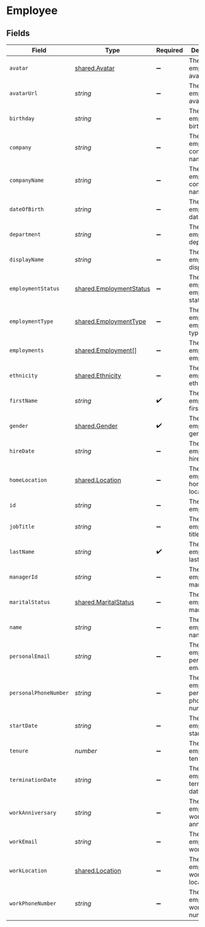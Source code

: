 # Employee


## Fields

| Field                                                              | Type                                                               | Required                                                           | Description                                                        | Example                                                            |
| ------------------------------------------------------------------ | ------------------------------------------------------------------ | ------------------------------------------------------------------ | ------------------------------------------------------------------ | ------------------------------------------------------------------ |
| `avatar`                                                           | [shared.Avatar](../../models/shared/avatar.md)                     | :heavy_minus_sign:                                                 | The employee avatar                                                |                                                                    |
| `avatarUrl`                                                        | *string*                                                           | :heavy_minus_sign:                                                 | The employee avatar Url                                            | https://example.com/avatar.png                                     |
| `birthday`                                                         | *string*                                                           | :heavy_minus_sign:                                                 | The employee birthday                                              | 2023-06-14T00:00:00.000Z                                           |
| `company`                                                          | *string*                                                           | :heavy_minus_sign:                                                 | The employee company name                                          | Example Corp                                                       |
| `companyName`                                                      | *string*                                                           | :heavy_minus_sign:                                                 | The employee company name                                          | Example Corp                                                       |
| `dateOfBirth`                                                      | *string*                                                           | :heavy_minus_sign:                                                 | The employee date of birth                                         | 1990-01-01T00:00:00.000Z                                           |
| `department`                                                       | *string*                                                           | :heavy_minus_sign:                                                 | The employee department                                            | Physics                                                            |
| `displayName`                                                      | *string*                                                           | :heavy_minus_sign:                                                 | The employee display name                                          | Sir Issac Newton                                                   |
| `employmentStatus`                                                 | [shared.EmploymentStatus](../../models/shared/employmentstatus.md) | :heavy_minus_sign:                                                 | The employee employment status                                     |                                                                    |
| `employmentType`                                                   | [shared.EmploymentType](../../models/shared/employmenttype.md)     | :heavy_minus_sign:                                                 | The employee employment type                                       |                                                                    |
| `employments`                                                      | [shared.Employment](../../models/shared/employment.md)[]           | :heavy_minus_sign:                                                 | The employee employments                                           |                                                                    |
| `ethnicity`                                                        | [shared.Ethnicity](../../models/shared/ethnicity.md)               | :heavy_minus_sign:                                                 | The employee ethnicity                                             |                                                                    |
| `firstName`                                                        | *string*                                                           | :heavy_check_mark:                                                 | The employee first name                                            | Issac                                                              |
| `gender`                                                           | [shared.Gender](../../models/shared/gender.md)                     | :heavy_check_mark:                                                 | The employee gender                                                |                                                                    |
| `hireDate`                                                         | *string*                                                           | :heavy_minus_sign:                                                 | The employee hire date                                             | 2022-01-01T00:00:00.000Z                                           |
| `homeLocation`                                                     | [shared.Location](../../models/shared/location.md)                 | :heavy_minus_sign:                                                 | The employee home location                                         |                                                                    |
| `id`                                                               | *string*                                                           | :heavy_minus_sign:                                                 | The employee ID                                                    | 1687-3                                                             |
| `jobTitle`                                                         | *string*                                                           | :heavy_minus_sign:                                                 | The employee job title                                             | Physicist                                                          |
| `lastName`                                                         | *string*                                                           | :heavy_check_mark:                                                 | The employee last name                                             | Newton                                                             |
| `managerId`                                                        | *string*                                                           | :heavy_minus_sign:                                                 | The employee manager ID                                            | 67890                                                              |
| `maritalStatus`                                                    | [shared.MaritalStatus](../../models/shared/maritalstatus.md)       | :heavy_minus_sign:                                                 | The employee marital status                                        |                                                                    |
| `name`                                                             | *string*                                                           | :heavy_minus_sign:                                                 | The employee name                                                  | Issac Newton                                                       |
| `personalEmail`                                                    | *string*                                                           | :heavy_minus_sign:                                                 | The employee personal email                                        | isaac.newton@example.com                                           |
| `personalPhoneNumber`                                              | *string*                                                           | :heavy_minus_sign:                                                 | The employee personal phone number                                 | +1234567890                                                        |
| `startDate`                                                        | *string*                                                           | :heavy_minus_sign:                                                 | The employee start date                                            | 2022-01-01T00:00:00.000Z                                           |
| `tenure`                                                           | *number*                                                           | :heavy_minus_sign:                                                 | The employee tenure                                                | 2                                                                  |
| `terminationDate`                                                  | *string*                                                           | :heavy_minus_sign:                                                 | The employee termination date                                      | 2023-06-14T00:00:00.000Z                                           |
| `workAnniversary`                                                  | *string*                                                           | :heavy_minus_sign:                                                 | The employee work anniversary                                      | 2022-06-14T00:00:00.000Z                                           |
| `workEmail`                                                        | *string*                                                           | :heavy_minus_sign:                                                 | The employee work email                                            | newton@example.com                                                 |
| `workLocation`                                                     | [shared.Location](../../models/shared/location.md)                 | :heavy_minus_sign:                                                 | The employee work location                                         |                                                                    |
| `workPhoneNumber`                                                  | *string*                                                           | :heavy_minus_sign:                                                 | The employee work phone number                                     | +1234567890                                                        |